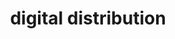 ---
layout: tag
title: digital distribution
tag: digital-distribution
permalink: /tag/digital-distribution/
---
